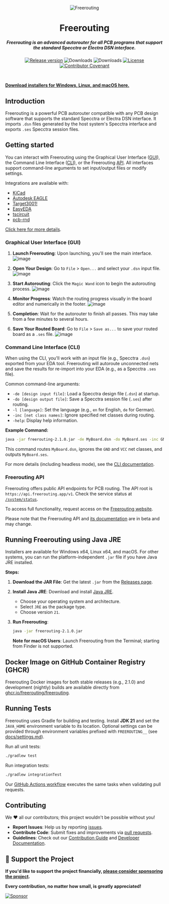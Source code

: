 <p align="center">
<img src="https://raw.githubusercontent.com/freerouting/freerouting/master/design/social_preview/freerouting_social_preview_1280x960_v2.png" alt="Freerouting" title="Freerouting" align="center">
</p>
<h1 align="center">Freerouting</h1>
<h5 align="center">Freerouting is an advanced autorouter for all PCB programs that support the standard Specctra or Electra DSN interface.</h5>

<p align="center">
    <a href="https://github.com/freerouting/freerouting/releases"><img src="https://img.shields.io/github/v/release/freerouting/freerouting" alt="Release version" /></a>
    <img src="https://img.shields.io/github/downloads/freerouting/freerouting/total" alt="Downloads"/>
    <img src="https://img.shields.io/github/downloads/freerouting/freerouting/v2.1.0/total" alt="Downloads"/>
    <a href="LICENSE"><img src="https://img.shields.io/github/license/freerouting/freerouting" alt="License"/></a>
	<a href="https://github.com/freerouting/freerouting/blob/master/docs/code_of_conduct.md"><img src="https://img.shields.io/badge/Contributor%20Covenant-2.1-4baaaa.svg" alt="Contributor Covenant" /></a>
</p>

<br/>

[**Download installers for Windows, Linux, and macOS here.**](https://github.com/freerouting/freerouting/releases)

## Introduction

Freerouting is a powerful PCB autorouter compatible with any PCB design software that supports the standard Specctra or Electra DSN interface. It imports `.dsn` files generated by the host system's Specctra interface and exports `.ses` Specctra session files.

## Getting started

You can interact with Freerouting using the Graphical User Interface ([GUI](#graphical-user-interface-gui)), the Command Line Interface ([CLI](#command-line-interface-cli)), or the Freerouting [API](#freerouting-api). All interfaces support command-line arguments to set input/output files or modify settings.

Integrations are available with:

- [KiCad](https://www.kicad.org/)
- [Autodesk EAGLE](http://eagle.autodesk.com/)
- [Target3001!](https://ibfriedrich.com/en/index.html)
- [EasyEDA](https://www.easyeda.com/)
- [tscircuit](https://tscircuit.com/)
- [pcb-rnd](https://www.pcb-rnd.com/)

[Click here for more details](docs/integrations.md).

### Graphical User Interface (GUI)

1) **Launch Freerouting**: Upon launching, you'll see the main interface.
   ![image](https://github.com/user-attachments/assets/4086cd74-313e-4d17-8e25-5e006497e566)

2) **Open Your Design**: Go to `File` > `Open...` and select your `.dsn` input file.
   ![image](https://github.com/user-attachments/assets/25907be1-fde9-44b1-addf-510f30b3ff89)

3) **Start Autorouting**: Click the `Magic Wand` icon to begin the autorouting process.
   ![image](https://github.com/user-attachments/assets/e104cd3a-00b9-49a5-8f28-3b803e79d973)
   
4) **Monitor Progress**: Watch the routing progress visually in the board editor and numerically in the footer.
   ![image](https://github.com/user-attachments/assets/e553f98c-143d-46ea-8cc1-90348c9cc379)

5) **Completion**: Wait for the autorouter to finish all passes. This may take from a few minutes to several hours.

6) **Save Your Routed Board**: Go to `File` > `Save as...` to save your routed board as a `.ses` file.
   ![image](https://github.com/user-attachments/assets/355a1cb2-b2e8-46b5-aec0-4979748bd57a)

### Command Line Interface (CLI)

When using the CLI, you'll work with an input file (e.g., Specctra `.dsn`) exported from your EDA tool. Freerouting will autoroute unconnected nets and save the results for re-import into your EDA (e.g., as a Specctra `.ses` file).

Common command-line arguments:

- `-de [design input file]`: Load a Specctra design file (`.dsn`) at startup.
- `-do [design output file]`: Save a Specctra session file (`.ses`) after routing.
- `-l [language]`: Set the language (e.g., `en` for English, `de` for German).
- `-inc [net class names]`: Ignore specified net classes during routing.
- `-help`: Display help information.

**Example Command:**

```bash
java -jar freerouting-2.1.0.jar -de MyBoard.dsn -do MyBoard.ses -inc GND,VCC
```

This command routes `MyBoard.dsn`, ignores the `GND` and `VCC` net classes, and outputs `MyBoard.ses`.

For more details (including headless mode), see the [CLI documentation](docs/command_line_arguments.md).

### Freerouting API

Freerouting offers public API endpoints for PCB routing. The API root is `https://api.freerouting.app/v1`. Check the service status at [`/system/status`](https://api.freerouting.app/v1/system/status).

To access full functionality, request access on the [Freerouting website](https://www.freerouting.app/).

Please note that the Freerouting API and [its documentation](docs/API_v1.md) are in beta and may change.

## Running Freerouting using Java JRE

Installers are available for Windows x64, Linux x64, and macOS. For other systems, you can run the platform-independent `.jar` file if you have Java JRE installed.

**Steps:**

1. **Download the JAR File**: Get the latest `.jar` from the [Releases page](https://github.com/freerouting/freerouting/releases).

2. **Install Java JRE**: Download and install [Java JRE](https://adoptium.net/temurin/releases/).

   - Choose your operating system and architecture.
   - Select `JRE` as the package type.
   - Choose version `21`.

3. **Run Freerouting**:

   ```bash
   java -jar freerouting-2.1.0.jar
   ```

   **Note for macOS Users**: Launch Freerouting from the Terminal; starting from Finder is not supported.

## Docker Image on GitHub Container Registry (GHCR)

Freerouting Docker images for both stable releases (e.g., 2.1.0) and development (nightly) builds are available directly from [ghcr.io/freerouting/freerouting](https://ghcr.io/freerouting/freerouting).

## Running Tests

Freerouting uses Gradle for building and testing. Install **JDK&nbsp;21** and set the `JAVA_HOME` environment variable to its location. Optional settings can be provided through environment variables prefixed with `FREEROUTING__` (see [docs/settings.md](docs/settings.md)).

Run all unit tests:

```bash
./gradlew test
```

Run integration tests:

```bash
./gradlew integrationTest
```

Our [GitHub Actions workflow](.github/workflows/gradle-build-on-pr.yml) executes the same tasks when validating pull requests.

## Contributing

We ❤️ all our contributors; this project wouldn't be possible without you!

- **Report Issues**: Help us by reporting [issues](https://github.com/freerouting/freerouting/issues).
- **Contribute Code**: Submit fixes and improvements via [pull requests](https://github.com/freerouting/freerouting/pulls).
- **Guidelines**: Check out our [Contribution Guide](docs/CONTRIBUTING.md) and [Developer Documentation](docs/developer.md).

## 🙏 Support the Project

**If you'd like to support the project financially, [please consider sponsoring the project](https://github.com/sponsors/andrasfuchs).**

**Every contribution, no matter how small, is greatly appreciated!**

[![Sponsor](https://img.shields.io/badge/Sponsor%20the%20project-✨-darkgreen?style=for-the-badge&logo=github)](https://github.com/sponsors/andrasfuchs)
